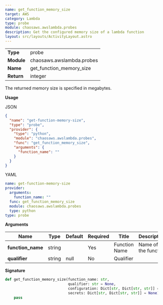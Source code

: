 ```yaml
---
name: get_function_memory_size
target: AWS
category: Lambda
type: probe
module: chaosaws.awslambda.probes
description: Get the configured memory size of a lambda function
layout: src/layouts/ActivityLayout.astro
---
```


|            |                           |
| ---------- | ------------------------- |
| **Type**   | probe                     |
| **Module** | chaosaws.awslambda.probes |
| **Name**   | get_function_memory_size  |
| **Return** | integer                   |

The returned memory size is specified in megabytes.

**Usage**

JSON

```json
{
  "name": "get-function-memory-size",
  "type": "probe",
  "provider": {
    "type": "python",
    "module": "chaosaws.awslambda.probes",
    "func": "get_function_memory_size",
    "arguments": {
      "function_name": ""
    }
  }
}
```

YAML

```yaml
name: get-function-memory-size
provider:
  arguments:
    function_name: ""
  func: get_function_memory_size
  module: chaosaws.awslambda.probes
  type: python
type: probe
```

**Arguments**

| Name              | Type   | Default | Required | Title         | Description          |
| ----------------- | ------ | ------- | -------- | ------------- | -------------------- |
| **function_name** | string |         | Yes      | Function Name | Name of the function |
| **qualifier**     | string | null    | No       | Qualifier     |                      |

**Signature**

```python
def get_function_memory_size(function_name: str,
                             qualifier: str = None,
                             configuration: Dict[str, Dict[str, str]] = None,
                             secrets: Dict[str, Dict[str, str]] = None) -> int:
    pass

```
